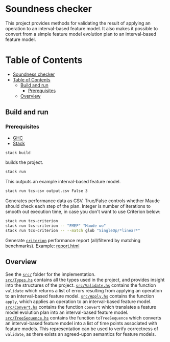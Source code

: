 # Soundness checker

This project provides methods for validating the result of applying an operation to an interval-based feature model. It also makes it possible to convert from a simple feature model evolution plan to an interval-based feature model.

Table of Contents
=================

   * [Soundness checker](#soundness-checker)
   * [Table of Contents](#table-of-contents)
      * [Build and run](#build-and-run)
         * [Prerequisites](#prerequisites)
      * [Overview](#overview)

## Build and run
### Prerequisites

- [GHC](https://www.haskell.org/platform/mac.html)
- [Stack](https://docs.haskellstack.org/en/stable/README/)


```sh
stack build
```
builds the project.

```sh
stack run
```
This outputs an example interval-based feature model.

```sh
stack run tcs-csv output.csv False 3
```
Generates performance data as CSV. True/False controls whether Maude should check each step of the plan. Integer is number of iterations to smooth out execution time,
in case you don't want to use Criterion below:

```sh
stack run tcs-criterion
stack run tcs-criterion -- "FMEP" "Maude wo"
stack run tcs-criterion -- --match glob "SingleOp/*linear*"
```

Generate [`criterion`](https://hackage.haskell.org/package/criterion) performance report (all/filtered by matching benchmarks).
Example: [report.html](report.html)

## Overview
See the [`src/`](https://github.com/idamotz/Master/tree/master/soundness-checker/src) folder for the implementation.  
[`src/Types.hs`](https://github.com/idamotz/Master/blob/master/soundness-checker/src/Types.hs) contains all the types used in the project, and provides insight into the structures of the project. [`src/Validate.hs`](https://github.com/idamotz/Master/blob/master/soundness-checker/src/Validate.hs) contains the function `validate` which returns a list of errors resulting from applying an operation to an interval-based feature model. [`src/Apply.hs`](https://github.com/idamotz/Master/blob/master/soundness-checker/src/Apply.hs) contains the function `apply`, which applies an operation to an interval-based feature model. [`src/Convert.hs`](https://github.com/idamotz/Master/blob/master/soundness-checker/src/Convert.hs) contains the function `convert` which translates a feature model evolution plan into an interval-based feature model. [`src/TreeSequence.hs`](https://github.com/idamotz/Master/blob/master/soundness-checker/src/TreeSequence.hs) contains the function `toTreeSequence` which converts an interval-based feature model into a list of time points associated with feature models. This representation can be used to verify correctness of `validate`, as there exists an agreed-upon semantics for feature models.
